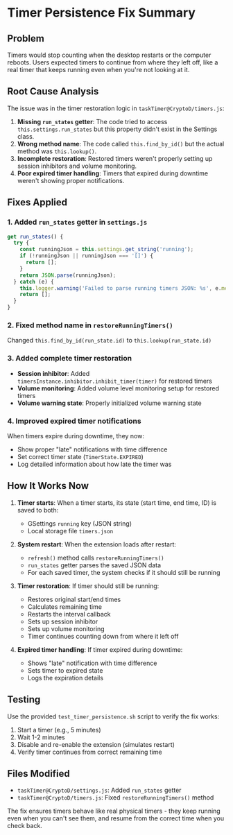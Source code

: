 # Timer Persistence Fix Summary

## Problem
Timers would stop counting when the desktop restarts or the computer reboots. Users expected timers to continue from where they left off, like a real timer that keeps running even when you're not looking at it.

## Root Cause Analysis
The issue was in the timer restoration logic in `taskTimer@CryptoD/timers.js`:

1. **Missing `run_states` getter**: The code tried to access `this.settings.run_states` but this property didn't exist in the Settings class.
2. **Wrong method name**: The code called `this.find_by_id()` but the actual method was `this.lookup()`.
3. **Incomplete restoration**: Restored timers weren't properly setting up session inhibitors and volume monitoring.
4. **Poor expired timer handling**: Timers that expired during downtime weren't showing proper notifications.

## Fixes Applied

### 1. Added `run_states` getter in `settings.js`
```javascript
get run_states() {
  try {
    const runningJson = this.settings.get_string('running');
    if (!runningJson || runningJson === '[]') {
      return [];
    }
    return JSON.parse(runningJson);
  } catch (e) {
    this.logger.warning('Failed to parse running timers JSON: %s', e.message);
    return [];
  }
}
```

### 2. Fixed method name in `restoreRunningTimers()`
Changed `this.find_by_id(run_state.id)` to `this.lookup(run_state.id)`

### 3. Added complete timer restoration
- **Session inhibitor**: Added `timersInstance.inhibitor.inhibit_timer(timer)` for restored timers
- **Volume monitoring**: Added volume level monitoring setup for restored timers
- **Volume warning state**: Properly initialized volume warning state

### 4. Improved expired timer notifications
When timers expire during downtime, they now:
- Show proper "late" notifications with time difference
- Set correct timer state (`TimerState.EXPIRED`)
- Log detailed information about how late the timer was

## How It Works Now

1. **Timer starts**: When a timer starts, its state (start time, end time, ID) is saved to both:
   - GSettings `running` key (JSON string)
   - Local storage file `timers.json`

2. **System restart**: When the extension loads after restart:
   - `refresh()` method calls `restoreRunningTimers()`
   - `run_states` getter parses the saved JSON data
   - For each saved timer, the system checks if it should still be running

3. **Timer restoration**: If timer should still be running:
   - Restores original start/end times
   - Calculates remaining time
   - Restarts the interval callback
   - Sets up session inhibitor
   - Sets up volume monitoring
   - Timer continues counting down from where it left off

4. **Expired timer handling**: If timer expired during downtime:
   - Shows "late" notification with time difference
   - Sets timer to expired state
   - Logs the expiration details

## Testing
Use the provided `test_timer_persistence.sh` script to verify the fix works:

1. Start a timer (e.g., 5 minutes)
2. Wait 1-2 minutes
3. Disable and re-enable the extension (simulates restart)
4. Verify timer continues from correct remaining time

## Files Modified
- `taskTimer@CryptoD/settings.js`: Added `run_states` getter
- `taskTimer@CryptoD/timers.js`: Fixed `restoreRunningTimers()` method

The fix ensures timers behave like real physical timers - they keep running even when you can't see them, and resume from the correct time when you check back.